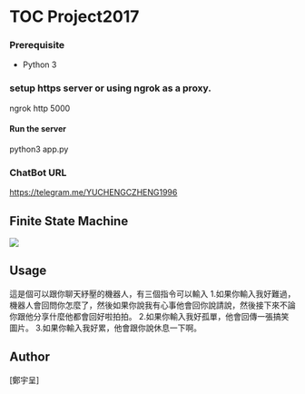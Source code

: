 # TOC Project2017


### Prerequisite
* Python 3

### setup https server or using ngrok as a proxy.
ngrok http 5000
#### Run the server
python3 app.py
### ChatBot URL
https://telegram.me/YUCHENGCZHENG1996

## Finite State Machine
![](https://i.imgur.com/C8LuuQz.png)


## Usage
這是個可以跟你聊天紓壓的機器人，有三個指令可以輸入
1.如果你輸入我好難過，機器人會回問你怎麼了，然後如果你說我有心事他會回你說請說，然後接下來不論你跟他分享什麼他都會回好啦拍拍。
2.如果你輸入我好孤單，他會回傳一張搞笑圖片。
3.如果你輸入我好累，他會跟你說休息一下啊。


## Author
[鄭宇呈]
